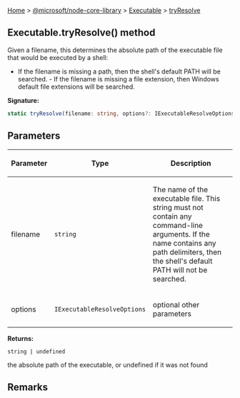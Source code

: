 [Home](./index) &gt; [@microsoft/node-core-library](./node-core-library.md) &gt; [Executable](./node-core-library.executable.md) &gt; [tryResolve](./node-core-library.executable.tryresolve.md)

## Executable.tryResolve() method

Given a filename, this determines the absolute path of the executable file that would be executed by a shell:

- If the filename is missing a path, then the shell's default PATH will be searched. - If the filename is missing a file extension, then Windows default file extensions will be searched.

<b>Signature:</b>

```typescript
static tryResolve(filename: string, options?: IExecutableResolveOptions): string | undefined;
```

## Parameters

|  <p>Parameter</p> | <p>Type</p> | <p>Description</p> |
|  --- | --- | --- |
|  <p>filename</p> | <p>`string`</p> | <p>The name of the executable file. This string must not contain any command-line arguments. If the name contains any path delimiters, then the shell's default PATH will not be searched.</p> |
|  <p>options</p> | <p>`IExecutableResolveOptions`</p> | <p>optional other parameters</p> |

<b>Returns:</b>

`string | undefined`

the absolute path of the executable, or undefined if it was not found

## Remarks


